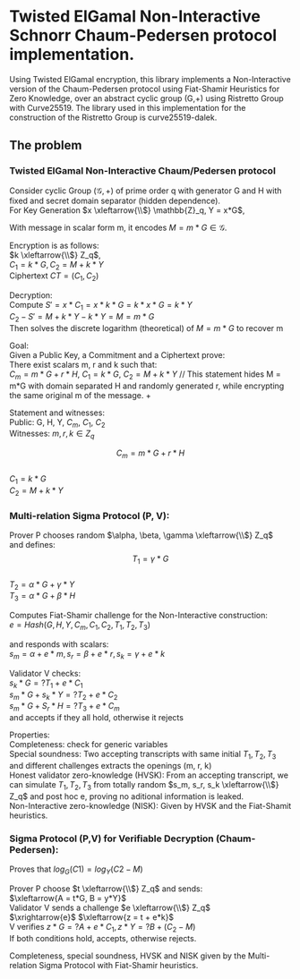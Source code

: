 # Twisted ElGamal Non-Interactive Schnorr Chaum-Pedersen protocol implementation.

Using Twisted ElGamal encryption, this library implements a Non-Interactive version of the Chaum-Pedersen protocol using Fiat-Shamir Heuristics for Zero Knowledge, over an abstract cyclic group (G,+) using Ristretto Group with Curve25519. The library used in this implementation for the construction of the Ristretto Group is curve25519-dalek.

## The problem

### Twisted ElGamal Non-Interactive Chaum/Pedersen protocol
Consider cyclic Group $(\mathcal{G}, +)$ of prime order q with generator G and H with fixed and secret domain separator (hidden dependence).\
For Key Generation $x \xleftarrow{\\$} \mathbb{Z}_q, Y = x*G$,

With message in scalar form m, it encodes $M = m*G \in \mathcal{G}$.

Encryption is as follows:\
$k \xleftarrow{\\$} Z_q$, \
$C_1 = k*G, C_2 = M + k*Y$ \
Ciphertext $CT = (C_1, C_2)$

Decryption:\
Compute $S' = x*C_1 = x*k*G = k*x*G = k*Y$\
$C_2 - S' = M + k*Y - k*Y = M = m*G$\
Then solves the discrete logarithm (theoretical) of $M = m*G$ to recover m

Goal:\
Given a Public Key, a Commitment and a Ciphertext prove:\
There exist scalars m, r and k such that:\
$C_m = m*G + r*H$, $C_1 = k*G$, $C_2 = M + k*Y$  // This statement hides M = m*G with domain separated H and randomly generated r, while encrypting the same original m of the message. +
 
Statement and witnesses:\
Public: G, H, Y, $C_m$, $C_1$, $C_2$\
Witnesses: $m, r, k \in Z_q$

$$C_m = m*G + r*H$$\
$C_1 = k*G$\
$C_2 = M + k*Y$

### Multi-relation Sigma Protocol (P, V):
Prover P chooses random $\alpha, \beta, \gamma \xleftarrow{\\$} Z_q$\
and defines:\
$$T_1 = \gamma*G$$\
$T_2 = \alpha*G + \gamma*Y$\
$T_3 = \alpha*G + \beta*H$

Computes Fiat-Shamir challenge for the Non-Interactive construction:\
$e = Hash(G, H, Y, C_m, C_1, C_2, T_1, T_2, T_3)$
 
and responds with scalars:\
$s_m = \alpha + e*m, s_r = \beta + e*r, s_k = \gamma + e*k$
 
Validator V checks:\
$s_k*G =? T_1 + e*C_1$\
$s_m*G + s_k*Y =? T_2 + e*C_2$\
$s_m*G + S_r*H =? T_3 + e*C_m$\
and accepts if they all hold, otherwise it rejects

Properties:\
Completeness: check for generic variables\
Special soundness: Two accepting transcripts with same initial $T_1, T_2, T_3$ and different challenges extracts the openings (m, r, k)\
Honest validator zero-knowledge (HVSK): From an accepting transcript, we can simulate $T_1, T_2, T_3$ from totally random $s_m, s_r, s_k \xleftarrow{\\$} Z_q$ and post hoc e, proving no aditional information is leaked.\
Non-Interactive zero-knowledge (NISK): Given by HVSK and the Fiat-Shamit heuristics.

### Sigma Protocol (P,V) for Verifiable Decryption (Chaum-Pedersen):
 Proves that $log_G(C1) = log_Y(C2 - M)$
 
Prover P choose $t \xleftarrow{\\$} Z_q$ and sends:\
$\xleftarrow{A = t*G, B = y*Y}$\
Validator V sends a challenge $e \xleftarrow{\\$} Z_q$\
$\xrightarrow{e}$
$\xleftarrow{z = t + e*k}$\
V verifies $z*G =? A + e*C_1, z*Y =? B + (C_2 - M)$\
If both conditions hold, accepts, otherwise rejects.

 Completeness, special soundness, HVSK and NISK given by the Multi-relation Sigma Protocol with Fiat-Shamir heuristics.
